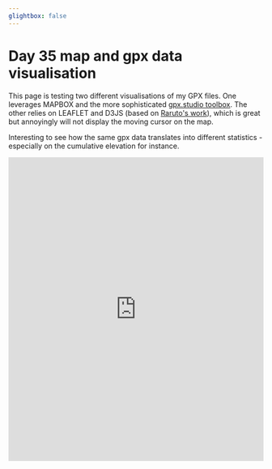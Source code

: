 ```yaml
---
glightbox: false
---
```


# Day 35 map and gpx data visualisation

This page is testing two different visualisations of my GPX files. One leverages MAPBOX and the more sophisticated [gpx.studio toolbox](https://gpx.studio). The other relies on LEAFLET and D3JS (based on [Raruto's work](https://raruto.github.io/leaflet-elevation/)), which is great but annoyingly will not display the moving cursor on the map. 

Interesting to see how the same gpx data translates into different statistics - especially on the cumulative elevation for instance.

<iframe src="https://gpx.studio/embed?options=%7B%22token%22%3A%22pk.eyJ1IjoiZmFuYXRpYzgiLCJhIjoiY204cGt2NXYxMGNtczJtc2FvYmEzY2dwYyJ9.TAWriXunFQTETsyR0MNxYQ%22%2C%22files%22%3A%5B%22https%3A%2F%2Fsiroccomeister.github.io%2Ff3%2Fen%2Fassets%2Fgpx%2FGPX35.gpx%22%5D%2C%22elevation%22%3A%7B%22fill%22%3A%22surface%22%7D%2C%22distanceMarkers%22%3Atrue%7D" width="100%" height="600px" frameborder="0" style="outline: none;"/>

<br><br>

<style> #map { width: auto; height: 400px; margin: 0;} </style>

<div id="map"></div>

<script> 
var mygpxurl = "/f3/en/assets/gpx/GPX35.gpx";
</script>

<script src="/f3/en/javascripts/mygpx.js"> </script>